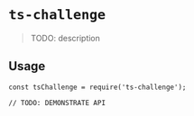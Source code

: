 # `ts-challenge`

> TODO: description

## Usage

```
const tsChallenge = require('ts-challenge');

// TODO: DEMONSTRATE API
```
